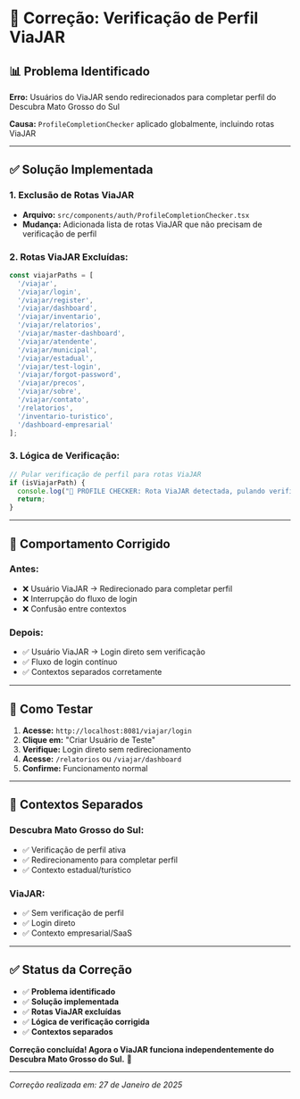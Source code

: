 # 🔧 Correção: Verificação de Perfil ViaJAR

## 📊 **Problema Identificado**

**Erro:** Usuários do ViaJAR sendo redirecionados para completar perfil do Descubra Mato Grosso do Sul

**Causa:** `ProfileCompletionChecker` aplicado globalmente, incluindo rotas ViaJAR

---

## ✅ **Solução Implementada**

### **1. Exclusão de Rotas ViaJAR**
- **Arquivo:** `src/components/auth/ProfileCompletionChecker.tsx`
- **Mudança:** Adicionada lista de rotas ViaJAR que não precisam de verificação de perfil

### **2. Rotas ViaJAR Excluídas:**
```typescript
const viajarPaths = [
  '/viajar',
  '/viajar/login',
  '/viajar/register',
  '/viajar/dashboard',
  '/viajar/inventario',
  '/viajar/relatorios',
  '/viajar/master-dashboard',
  '/viajar/atendente',
  '/viajar/municipal',
  '/viajar/estadual',
  '/viajar/test-login',
  '/viajar/forgot-password',
  '/viajar/precos',
  '/viajar/sobre',
  '/viajar/contato',
  '/relatorios',
  '/inventario-turistico',
  '/dashboard-empresarial'
];
```

### **3. Lógica de Verificação:**
```typescript
// Pular verificação de perfil para rotas ViaJAR
if (isViajarPath) {
  console.log("🚀 PROFILE CHECKER: Rota ViaJAR detectada, pulando verificação de perfil");
  return;
}
```

---

## 🎯 **Comportamento Corrigido**

### **Antes:**
- ❌ Usuário ViaJAR → Redirecionado para completar perfil
- ❌ Interrupção do fluxo de login
- ❌ Confusão entre contextos

### **Depois:**
- ✅ Usuário ViaJAR → Login direto sem verificação
- ✅ Fluxo de login contínuo
- ✅ Contextos separados corretamente

---

## 🧪 **Como Testar**

1. **Acesse:** `http://localhost:8081/viajar/login`
2. **Clique em:** "Criar Usuário de Teste"
3. **Verifique:** Login direto sem redirecionamento
4. **Acesse:** `/relatorios` ou `/viajar/dashboard`
5. **Confirme:** Funcionamento normal

---

## 📝 **Contextos Separados**

### **Descubra Mato Grosso do Sul:**
- ✅ Verificação de perfil ativa
- ✅ Redirecionamento para completar perfil
- ✅ Contexto estadual/turístico

### **ViaJAR:**
- ✅ Sem verificação de perfil
- ✅ Login direto
- ✅ Contexto empresarial/SaaS

---

## ✅ **Status da Correção**

- ✅ **Problema identificado**
- ✅ **Solução implementada**
- ✅ **Rotas ViaJAR excluídas**
- ✅ **Lógica de verificação corrigida**
- ✅ **Contextos separados**

**Correção concluída! Agora o ViaJAR funciona independentemente do Descubra Mato Grosso do Sul.** 🎯

---

*Correção realizada em: 27 de Janeiro de 2025*
